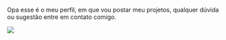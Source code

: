 Opa esse é o meu perfil, em que vou postar meu projetos, qualquer dúvida ou sugestão entre em contato comigo.

<!--
**Luizfg21/Luizfg21** is a ✨ _special_ ✨ repository because its `README.md` (this file) appears on your GitHub profile.

Here are some ideas to get you started:

- 🔭 I’m currently working on ...
- 🌱 I’m currently learning ...
- 👯 I’m looking to collaborate on ...
- 🤔 I’m looking for help with ...
- 💬 Ask me about ...
- 📫 How to reach me: ...
- 😄 Pronouns: ...
- ⚡ Fun fact: ...
-->
![](![b73e4c7d-1136-46cb-bfed-b1eca7800309](https://github.com/user-attachments/assets/a1af4c7b-82e8-467d-bd9e-b329be7f5b75)
)

